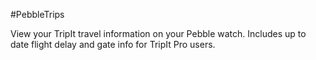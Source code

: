 #PebbleTrips

View your TripIt travel information on your Pebble watch.  Includes up to date flight delay and gate info for TripIt Pro users.